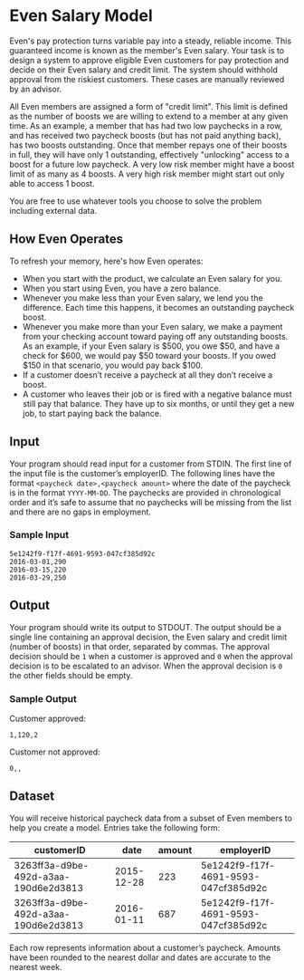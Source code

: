 # Even Salary Model

Even's pay protection turns variable pay into a steady, reliable income. This guaranteed income is known as the member's Even salary. Your task is to design a system to approve eligible Even customers for pay protection and decide on their Even salary and credit limit. The system should withhold approval from the riskiest customers. These cases are manually reviewed by an advisor.

All Even members are assigned a form of "credit limit". This limit is defined as the number of boosts we are willing to extend to a member at any given time. As an example, a member that has had two low paychecks in a row, and has received two paycheck boosts (but has not paid anything back), has two boosts outstanding. Once that member repays one of their boosts in full, they will have only 1 outstanding, effectively "unlocking" access to a boost for a future low paycheck. A very low risk member might have a boost limit of as many as 4 boosts. A very high risk member might start out only able to access 1 boost.

 You are free to use whatever tools you choose to solve the problem including external data.

## How Even Operates

To refresh your memory, here's how Even operates:

- When you start with the product, we calculate an Even salary for you.
- When you start using Even, you have a zero balance.
- Whenever you make less than your Even salary, we lend you the difference. Each time this happens, it becomes an outstanding paycheck boost.
- Whenever you make more than your Even salary, we make a payment from your checking account toward paying off any outstanding boosts. As an example, if your Even salary is $500, you owe $50, and have a check for $600, we would pay $50 toward your boosts. If you owed $150 in that scenario, you would pay back $100.
- If a customer doesn’t receive a paycheck at all they don’t receive a boost.
- A customer who leaves their job or is fired with a negative balance must still pay that balance. They have up to six months, or until they get a new job, to start paying back the balance.

## Input

Your program should read input for a customer from STDIN. The first line of the input file is the customer’s employerID. The following lines have the format `<paycheck date>,<paycheck amount>` where the date of the paycheck is in the format `YYYY-MM-DD`. The paychecks are provided in chronological order and it’s safe to assume that no paychecks will be missing from the list and there are no gaps in employment.

### Sample Input

```
5e1242f9-f17f-4691-9593-047cf385d92c
2016-03-01,290
2016-03-15,220
2016-03-29,250
```

## Output

Your program should write its output to STDOUT. The output should be a single line containing an approval decision, the Even salary and credit limit (number of boosts) in that order, separated by commas. The approval decision should be `1` when a customer is approved and `0` when the approval decision is to be escalated to an advisor. When the approval decision is `0` the other fields should be empty.

### Sample Output

Customer approved:
```
1,120,2
```

Customer not approved:
```
0,,
```

## Dataset

You will receive historical paycheck data from a subset of Even members to help you create a model. Entries take the following form:

| customerID | date | amount | employerID |
|---   |---   |---    |---   |
| 3263ff3a-d9be-492d-a3aa-190d6e2d3813 | 2015-12-28 | 223 | 5e1242f9-f17f-4691-9593-047cf385d92c |
| 3263ff3a-d9be-492d-a3aa-190d6e2d3813 | 2016-01-11 | 687 | 5e1242f9-f17f-4691-9593-047cf385d92c |


Each row represents information about a customer’s paycheck. Amounts have been rounded to the nearest dollar and dates are accurate to the nearest week.

